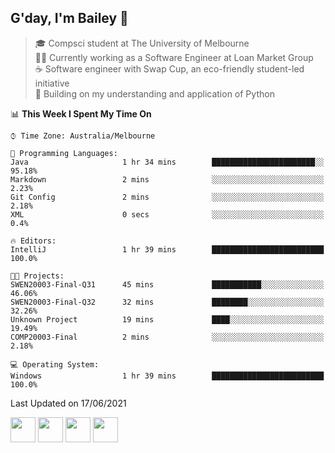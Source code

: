 ## G'day, I'm Bailey 👋

> 🎓 Compsci student at The University of Melbourne <br>
> 👨‍💻 Currently working as a Software Engineer at Loan Market Group <br>
> ☕️ Software engineer with Swap Cup, an eco-friendly student-led initiative <br>
> 🌱 Building on my understanding and application of Python

<!--START_SECTION:waka-->
📊 **This Week I Spent My Time On** 

```text
⌚︎ Time Zone: Australia/Melbourne

💬 Programming Languages: 
Java                     1 hr 34 mins        ███████████████████████░░   95.18% 
Markdown                 2 mins              ░░░░░░░░░░░░░░░░░░░░░░░░░   2.23% 
Git Config               2 mins              ░░░░░░░░░░░░░░░░░░░░░░░░░   2.18% 
XML                      0 secs              ░░░░░░░░░░░░░░░░░░░░░░░░░   0.4%

🔥 Editors: 
IntelliJ                 1 hr 39 mins        █████████████████████████   100.0%

🐱‍💻 Projects: 
SWEN20003-Final-Q31      45 mins             ███████████░░░░░░░░░░░░░░   46.06% 
SWEN20003-Final-Q32      32 mins             ████████░░░░░░░░░░░░░░░░░   32.26% 
Unknown Project          19 mins             ████░░░░░░░░░░░░░░░░░░░░░   19.49% 
COMP20003-Final          2 mins              ░░░░░░░░░░░░░░░░░░░░░░░░░   2.18%

💻 Operating System: 
Windows                  1 hr 39 mins        █████████████████████████   100.0%

```


 Last Updated on 17/06/2021
<!--END_SECTION:waka-->

[<img height="40px" src="https://img.icons8.com/ios-filled/2x/linkedin.png">](https://linkedin.com/in/baileybutler1)
[<img height="40px" src="https://img.icons8.com/ios-filled/2x/github.png">](https://github.com/baely)
[<img height="40px" src="https://img.icons8.com/ios-filled/2x/salesforce.png">](https://trailblazer.me/id/baileybutler)
[<img height="40px" src="https://img.icons8.com/ios-filled/2x/instagram.png">](https://instagram.com/bae1y)
